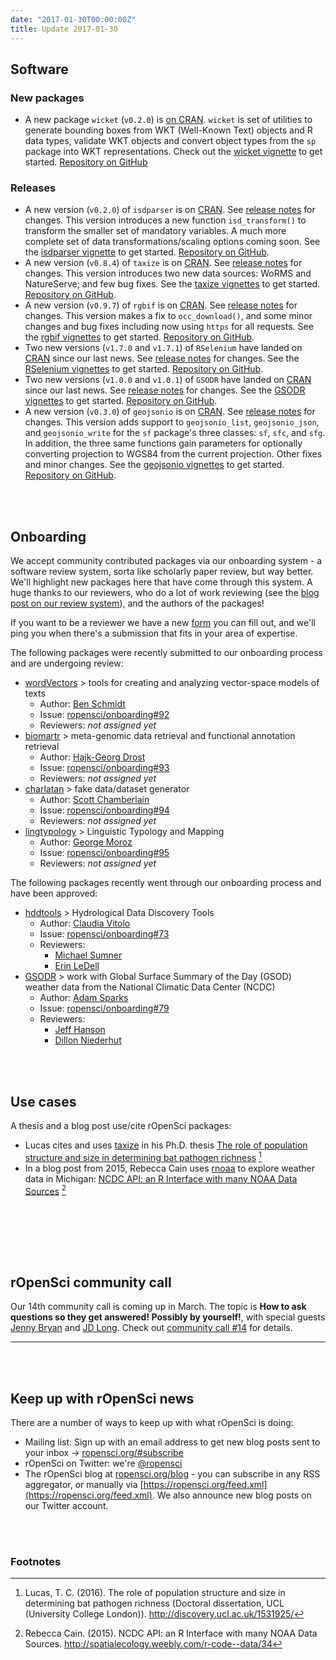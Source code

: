 ```yaml
---
date: "2017-01-30T00:00:00Z"
title: Update 2017-01-30
---
```


## Software

### New packages

* A new package `wicket` (`v0.2.0`) is [on CRAN](https://cran.rstudio.com/web/packages/wicket). `wicket` is set of utilities to generate bounding boxes from WKT (Well-Known Text) objects and R data types, validate WKT objects and convert object types from the `sp` package into WKT representations. Check out the [wicket vignette](https://cran.rstudio.com/web/packages/wicket/vignettes/Introduction.html) to get started. [Repository on GitHub][wicket]

### Releases

* A new version (`v0.2.0`) of `isdparser` is on [CRAN](https://cran.rstudio.com/web/packages/isdparser). See [release notes](https://github.com/ropensci/isdparser/releases/tag/v0.2.0) for changes. This version introduces a new function `isd_transform()` to transform the smaller set of mandatory variables. A much more complete set of data transformations/scaling options coming soon. See the [isdparser vignette](https://cran.rstudio.com/web/packages/isdparser/vignettes/isdparser_vignette.html) to get started. [Repository on GitHub][isdparser].
* A new version (`v0.8.4`) of `taxize` is on [CRAN](https://cran.rstudio.com/web/packages/taxize). See [release notes](https://github.com/ropensci/taxize/releases/tag/v0.8.4) for changes. This version introduces two new data sources: WoRMS and NatureServe; and few bug fixes. See the [taxize vignettes](https://cran.rstudio.com/web/packages/taxize/) to get started. [Repository on GitHub][taxize].
* A new version (`v0.9.7`) of `rgbif` is on [CRAN](https://cran.rstudio.com/web/packages/rgbif). See [release notes](https://github.com/ropensci/rgbif/releases/tag/v0.9.7) for changes. This version makes a fix to `occ_download()`, and some minor changes and bug fixes including now using `https` for all requests. See the [rgbif vignettes](https://cran.rstudio.com/web/packages/rgbif/) to get started. [Repository on GitHub][rgbif].
* Two new versions (`v1.7.0` and `v1.7.1`) of `RSelenium` have landed on [CRAN](https://cran.rstudio.com/web/packages/RSelenium) since our last news. See [release notes](https://github.com/ropensci/RSelenium/releases/) for changes. See the [RSelenium vignettes](https://cran.rstudio.com/web/packages/RSelenium/) to get started. [Repository on GitHub][RSelenium].
* Two new versions (`v1.0.0` and `v1.0.1`) of `GSODR` have landed on [CRAN](https://cran.rstudio.com/web/packages/GSODR) since our last news. See [release notes](https://github.com/ropensci/GSODR/releases/) for changes. See the [GSODR vignettes](https://cran.rstudio.com/web/packages/GSODR/) to get started. [Repository on GitHub][GSODR].
* A new version (`v0.3.0`) of `geojsonio` is on [CRAN](https://cran.rstudio.com/web/packages/geojsonio). See [release notes](https://github.com/ropensci/geojsonio/releases/tag/v0.3.0) for changes. This version adds support to `geojsonio_list`, `geojsonio_json`, and `geojsonio_write` for the `sf` package's three classes: `sf`, `sfc`, and `sfg`. In addition, the three same functions gain parameters for optionally converting projection to WGS84 from the current projection. Other fixes and minor changes. See the [geojsonio vignettes](https://cran.rstudio.com/web/packages/geojsonio/) to get started. [Repository on GitHub][geojsonio].

<br><br>

## Onboarding

We accept community contributed packages via our onboarding system - a software review system, sorta like scholarly paper review, but way better. We'll highlight new packages here that have come through this system. A huge thanks to our reviewers, who do a lot of work reviewing (see the [blog post on our review system](https://ropensci.org/blog/2016/03/28/software-review)),
and the authors of the packages!

If you want to be a reviewer we have a new [form](https://ropensci.org/onboarding/) you can fill out, and we'll ping you when there's a submission that fits in your area of expertise.

The following packages were recently submitted to our onboarding process and are undergoing review:

* [wordVectors][] > tools for creating and analyzing vector-space models of texts
    * Author: [Ben Schmidt](https://github.com/bmschmidt)
    * Issue: [ropensci/onboarding#92](https://github.com/ropensci/onboarding/issues/92)
    * Reviewers: _not assigned yet_
* [biomartr][] > meta-genomic data retrieval and functional annotation retrieval
    * Author: [Hajk-Georg Drost](https://github.com/HajkD)
    * Issue: [ropensci/onboarding#93](https://github.com/ropensci/onboarding/issues/93)
    * Reviewers: _not assigned yet_
* [charlatan][] > fake data/dataset generator
    * Author: [Scott Chamberlain](https://github.com/sckott)
    * Issue: [ropensci/onboarding#94](https://github.com/ropensci/onboarding/issues/94)
    * Reviewers: _not assigned yet_
* [lingtypology][] > Linguistic Typology and Mapping
    * Author: [George Moroz](https://github.com/agricolamz)
    * Issue: [ropensci/onboarding#95](https://github.com/ropensci/onboarding/issues/95)
    * Reviewers: _not assigned yet_

The following packages recently went through our onboarding process and have been approved:

* [hddtools][] > Hydrological Data Discovery Tools
    * Author: [Claudia Vitolo](https://github.com/cvitolo)
    * Issue: [ropensci/onboarding#73](https://github.com/ropensci/onboarding/issues/73)
    * Reviewers:
        * [Michael Sumner](https://github.com/mdsumner)
        * [Erin LeDell](https://github.com/ledell)
* [GSODR][] > work with Global Surface Summary of the Day (GSOD) weather data from the National Climatic Data Center (NCDC)
    * Author: [Adam Sparks](https://github.com/adamhsparks)
    * Issue: [ropensci/onboarding#79](https://github.com/ropensci/onboarding/issues/79)
    * Reviewers:
        * [Jeff Hanson](https://github.com/jeffreyhanson)
        * [Dillon Niederhut](https://github.com/deniederhut)

<br><br>

## Use cases

A thesis and a blog post use/cite rOpenSci packages:

* Lucas cites and uses [taxize][] in his Ph.D. thesis [The role of population structure and size in determining bat pathogen richness](http://discovery.ucl.ac.uk/1531925/) [^1]
* In a blog post from 2015, Rebecca Cain uses [rnoaa][] to explore weather data in Michigan: [NCDC API: an R Interface with many NOAA Data Sources](http://spatialecology.weebly.com/r-code--data/34) [^2]

<br><br>

<br><br>

## rOpenSci community call

Our 14th community call is coming up in March. The topic is __How to ask questions so they get answered! Possibly by yourself!__, with special guests [Jenny Bryan](https://github.com/jennybc/) and [JD Long](https://twitter.com/cmastication). Check out [community call #14](https://github.com/ropensci/commcalls/issues/14) for details.

-----------------------------

<br><br>

## Keep up with rOpenSci news

There are a number of ways to keep up with what rOpenSci is doing:

* Mailing list: Sign up with an email address to get new blog posts sent to your inbox -> [ropensci.org/#subscribe](https://ropensci.org/#subscribe)
* rOpenSci on Twitter: we're [@ropensci](https://twitter.com/ropensci)
* The rOpenSci blog at [ropensci.org/blog](https://ropensci.org/blog) - you can subscribe in any RSS aggregator, or manually via [https://ropensci.org/feed.xml](https://ropensci.org/feed.xml). We also announce new blog posts on our Twitter account.

[wicket]: https://github.com/ropensci/wicket
[isdparser]: https://github.com/ropensci/isdparser
[taxize]: https://github.com/ropensci/taxize
[RSelenium]: https://github.com/ropensci/RSelenium
[rgbif]: https://github.com/ropensci/rgbif
[GSODR]: https://github.com/ropensci/GSODR
[geojsonio]: https://github.com/ropensci/geojsonio
[rnoaa]: https://github.com/ropensci/rnoaa
[hddtools]: https://github.com/ropensci/hddtools
[charlatan]: https://github.com/ropenscilabs/charlatan
[wordVectors]: https://github.com/bmschmidt/wordVectors/tree/dev
[biomartr]: https://github.com/HajkD/biomartr
[lingtypology]: https://github.com/agricolamz/lingtypology

<br><br>

### Footnotes

[^1]: Lucas, T. C. (2016). The role of population structure and size in determining bat pathogen richness (Doctoral dissertation, UCL (University College London)). <http://discovery.ucl.ac.uk/1531925/>
[^2]: Rebecca Cain. (2015). NCDC API: an R Interface with many NOAA Data Sources. <http://spatialecology.weebly.com/r-code--data/34>
